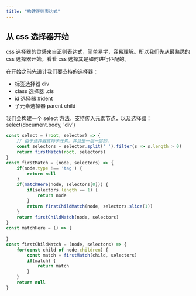 ```yaml
---
title: "构建正则表达式"
---
```


## 从 css 选择器开始
css 选择器的灵感来自正则表达式，简单易学，容易理解。所以我们先从最熟悉的 css 选择器开始。看看 css 选择其是如何进行匹配的。

在开始之前先设计我们要支持的选择器：

- 标签选择器 div
- class 选择器 .cls
- id 选择器 #ident
- 子元素选择器 parent child

我们会构建一个 select 方法，支持传入元素节点，以及选择器：select(document.body, 'div')

```js
const select = (root, selector) => {
    // 由于选择器支持子元素，并且是一层一层的，
    const selectors = selector.split(' ').filter(s => s.length > 0)
    return firstMatch(root, selectors)
}
const firstMatch = (node, selectors) => {
    if(node.type !== 'tag') {
        return null
    }
    if(matchHere(node, selectors[0])) {
        if(selectors.length == 1) {
            return node
        }
        return firstChildMatch(node, selectors.slice(1))
    }
    return firstChildMatch(node, selectors)
}
const matchHere = () => {
    
}
const firstChildMatch = (node, selectors) => {
    for(const child of node.children) {
        const match = firstMatch(child, selectors)
        if(match) {
            return match
        }
    }
    return null
}
```


